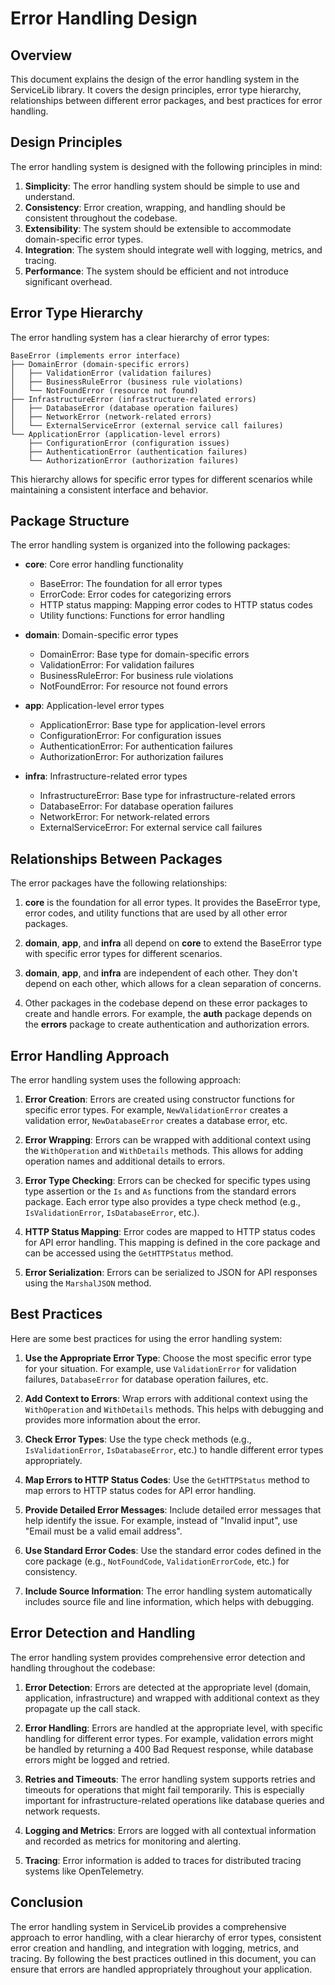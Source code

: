 # Error Handling Design

## Overview

This document explains the design of the error handling system in the ServiceLib library. It covers the design principles, error type hierarchy, relationships between different error packages, and best practices for error handling.

## Design Principles

The error handling system is designed with the following principles in mind:

1. **Simplicity**: The error handling system should be simple to use and understand.
2. **Consistency**: Error creation, wrapping, and handling should be consistent throughout the codebase.
3. **Extensibility**: The system should be extensible to accommodate domain-specific error types.
4. **Integration**: The system should integrate well with logging, metrics, and tracing.
5. **Performance**: The system should be efficient and not introduce significant overhead.

## Error Type Hierarchy

The error handling system has a clear hierarchy of error types:

```
BaseError (implements error interface)
├── DomainError (domain-specific errors)
│   ├── ValidationError (validation failures)
│   ├── BusinessRuleError (business rule violations)
│   └── NotFoundError (resource not found)
├── InfrastructureError (infrastructure-related errors)
│   ├── DatabaseError (database operation failures)
│   ├── NetworkError (network-related errors)
│   └── ExternalServiceError (external service call failures)
└── ApplicationError (application-level errors)
    ├── ConfigurationError (configuration issues)
    ├── AuthenticationError (authentication failures)
    └── AuthorizationError (authorization failures)
```

This hierarchy allows for specific error types for different scenarios while maintaining a consistent interface and behavior.

## Package Structure

The error handling system is organized into the following packages:

- **core**: Core error handling functionality
  - BaseError: The foundation for all error types
  - ErrorCode: Error codes for categorizing errors
  - HTTP status mapping: Mapping error codes to HTTP status codes
  - Utility functions: Functions for error handling

- **domain**: Domain-specific error types
  - DomainError: Base type for domain-specific errors
  - ValidationError: For validation failures
  - BusinessRuleError: For business rule violations
  - NotFoundError: For resource not found errors

- **app**: Application-level error types
  - ApplicationError: Base type for application-level errors
  - ConfigurationError: For configuration issues
  - AuthenticationError: For authentication failures
  - AuthorizationError: For authorization failures

- **infra**: Infrastructure-related error types
  - InfrastructureError: Base type for infrastructure-related errors
  - DatabaseError: For database operation failures
  - NetworkError: For network-related errors
  - ExternalServiceError: For external service call failures

## Relationships Between Packages

The error packages have the following relationships:

1. **core** is the foundation for all error types. It provides the BaseError type, error codes, and utility functions that are used by all other error packages.

2. **domain**, **app**, and **infra** all depend on **core** to extend the BaseError type with specific error types for different scenarios.

3. **domain**, **app**, and **infra** are independent of each other. They don't depend on each other, which allows for a clean separation of concerns.

4. Other packages in the codebase depend on these error packages to create and handle errors. For example, the **auth** package depends on the **errors** package to create authentication and authorization errors.

## Error Handling Approach

The error handling system uses the following approach:

1. **Error Creation**: Errors are created using constructor functions for specific error types. For example, `NewValidationError` creates a validation error, `NewDatabaseError` creates a database error, etc.

2. **Error Wrapping**: Errors can be wrapped with additional context using the `WithOperation` and `WithDetails` methods. This allows for adding operation names and additional details to errors.

3. **Error Type Checking**: Errors can be checked for specific types using type assertion or the `Is` and `As` functions from the standard errors package. Each error type also provides a type check method (e.g., `IsValidationError`, `IsDatabaseError`, etc.).

4. **HTTP Status Mapping**: Error codes are mapped to HTTP status codes for API error handling. This mapping is defined in the core package and can be accessed using the `GetHTTPStatus` method.

5. **Error Serialization**: Errors can be serialized to JSON for API responses using the `MarshalJSON` method.

## Best Practices

Here are some best practices for using the error handling system:

1. **Use the Appropriate Error Type**: Choose the most specific error type for your situation. For example, use `ValidationError` for validation failures, `DatabaseError` for database operation failures, etc.

2. **Add Context to Errors**: Wrap errors with additional context using the `WithOperation` and `WithDetails` methods. This helps with debugging and provides more information about the error.

3. **Check Error Types**: Use the type check methods (e.g., `IsValidationError`, `IsDatabaseError`, etc.) to handle different error types appropriately.

4. **Map Errors to HTTP Status Codes**: Use the `GetHTTPStatus` method to map errors to HTTP status codes for API error handling.

5. **Provide Detailed Error Messages**: Include detailed error messages that help identify the issue. For example, instead of "Invalid input", use "Email must be a valid email address".

6. **Use Standard Error Codes**: Use the standard error codes defined in the core package (e.g., `NotFoundCode`, `ValidationErrorCode`, etc.) for consistency.

7. **Include Source Information**: The error handling system automatically includes source file and line information, which helps with debugging.

## Error Detection and Handling

The error handling system provides comprehensive error detection and handling throughout the codebase:

1. **Error Detection**: Errors are detected at the appropriate level (domain, application, infrastructure) and wrapped with additional context as they propagate up the call stack.

2. **Error Handling**: Errors are handled at the appropriate level, with specific handling for different error types. For example, validation errors might be handled by returning a 400 Bad Request response, while database errors might be logged and retried.

3. **Retries and Timeouts**: The error handling system supports retries and timeouts for operations that might fail temporarily. This is especially important for infrastructure-related operations like database queries and network requests.

4. **Logging and Metrics**: Errors are logged with all contextual information and recorded as metrics for monitoring and alerting.

5. **Tracing**: Error information is added to traces for distributed tracing systems like OpenTelemetry.

## Conclusion

The error handling system in ServiceLib provides a comprehensive approach to error handling, with a clear hierarchy of error types, consistent error creation and handling, and integration with logging, metrics, and tracing. By following the best practices outlined in this document, you can ensure that errors are handled appropriately throughout your application.